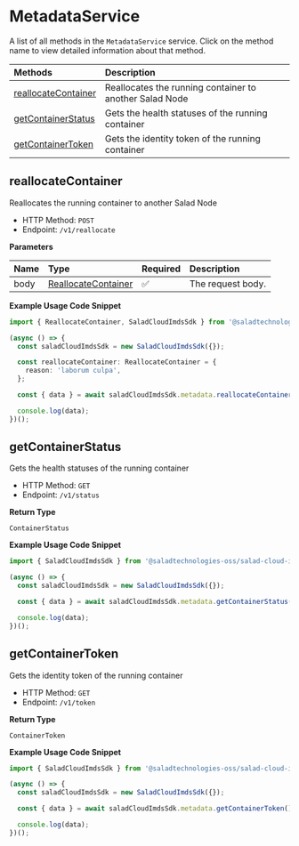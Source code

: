 # MetadataService

A list of all methods in the `MetadataService` service. Click on the method name to view detailed information about that method.

| Methods                                     | Description                                             |
| :------------------------------------------ | :------------------------------------------------------ |
| [reallocateContainer](#reallocatecontainer) | Reallocates the running container to another Salad Node |
| [getContainerStatus](#getcontainerstatus)   | Gets the health statuses of the running container       |
| [getContainerToken](#getcontainertoken)     | Gets the identity token of the running container        |

## reallocateContainer

Reallocates the running container to another Salad Node

- HTTP Method: `POST`
- Endpoint: `/v1/reallocate`

**Parameters**

| Name | Type                                                    | Required | Description       |
| :--- | :------------------------------------------------------ | :------- | :---------------- |
| body | [ReallocateContainer](../models/ReallocateContainer.md) | ✅       | The request body. |

**Example Usage Code Snippet**

```typescript
import { ReallocateContainer, SaladCloudImdsSdk } from '@saladtechnologies-oss/salad-cloud-imds-sdk';

(async () => {
  const saladCloudImdsSdk = new SaladCloudImdsSdk({});

  const reallocateContainer: ReallocateContainer = {
    reason: 'laborum culpa',
  };

  const { data } = await saladCloudImdsSdk.metadata.reallocateContainer(input);

  console.log(data);
})();
```

## getContainerStatus

Gets the health statuses of the running container

- HTTP Method: `GET`
- Endpoint: `/v1/status`

**Return Type**

`ContainerStatus`

**Example Usage Code Snippet**

```typescript
import { SaladCloudImdsSdk } from '@saladtechnologies-oss/salad-cloud-imds-sdk';

(async () => {
  const saladCloudImdsSdk = new SaladCloudImdsSdk({});

  const { data } = await saladCloudImdsSdk.metadata.getContainerStatus();

  console.log(data);
})();
```

## getContainerToken

Gets the identity token of the running container

- HTTP Method: `GET`
- Endpoint: `/v1/token`

**Return Type**

`ContainerToken`

**Example Usage Code Snippet**

```typescript
import { SaladCloudImdsSdk } from '@saladtechnologies-oss/salad-cloud-imds-sdk';

(async () => {
  const saladCloudImdsSdk = new SaladCloudImdsSdk({});

  const { data } = await saladCloudImdsSdk.metadata.getContainerToken();

  console.log(data);
})();
```
